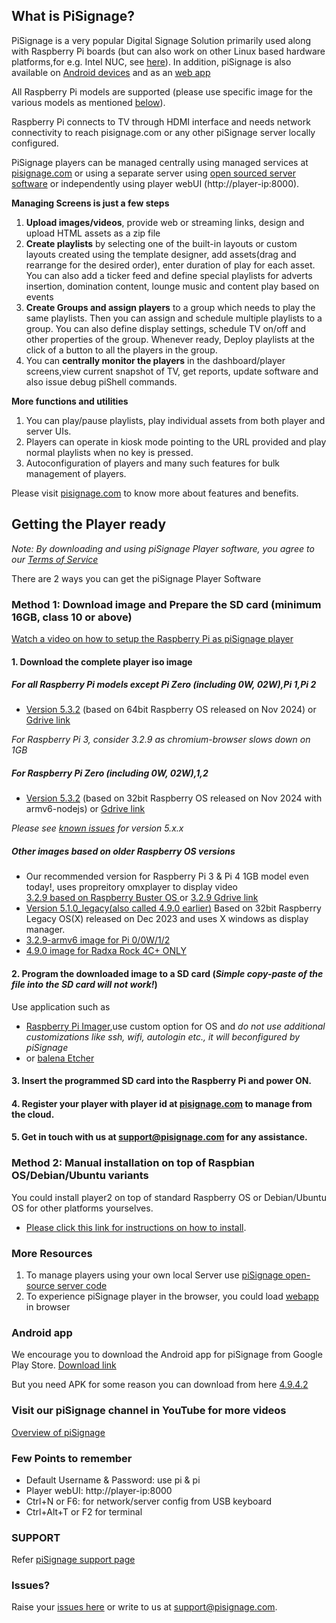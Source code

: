 ## What is PiSignage? 

PiSignage is a very popular Digital Signage Solution primarily used along with Raspberry Pi boards (but can also 
work on other Linux based hardware platforms,for e.g. Intel NUC, see [here](https://pisignage.com/releases/Player2_installation_procedure.html)). 
In addition, piSignage is also available on [Android devices](https://play.google.com/store/apps/details?id=com.pisignage.player2&hl=en&gl=US) and as an [web 
app](https://pisignage.com/player2/)  

All Raspberry Pi models are supported (please use specific image for the various models as mentioned [below](https://github.com/colloqi/piSignage#getting-the-player-ready)).

Raspberry Pi connects to TV through HDMI interface and needs network connectivity to reach pisignage.com or any 
other piSignage server locally configured. 

PiSignage players can be managed centrally using managed services at [pisignage.com](https://pisignage.com) or using a 
separate server using [open sourced server software](https://github.com/colloqi/pisignage-server) or independently using player webUI (http://player-ip:8000).   

**Managing Screens is just a few steps**
 
1. **Upload images/videos**, provide web or streaming links, design and upload HTML assets as a zip file  
2. **Create playlists** by selecting one of the built-in layouts or custom layouts created using the template designer,
   add assets(drag and rearrange for the desired order), enter duration of play for each asset. You can also add a ticker feed and 
   define special playlists for adverts insertion, domination content, lounge music and content play based on events  
3. **Create Groups and assign players** to a group which needs to play the same playlists. Then you can assign and schedule multiple 
    playlists to a group. You can also define display settings, schedule TV on/off and other properties of the group. 
   Whenever ready, Deploy playlists at the 
    click of a button to all the players in the group.  
4. You can **centrally monitor the players** in the dashboard/player screens,view current snapshot of TV, get reports, update software 
    and also issue debug piShell commands.  

**More functions and utilities**

1. You can play/pause playlists, play individual assets from both player and server UIs.
2. Players can operate in kiosk mode pointing to the URL provided and play normal playlists when no key is pressed.
3. Autoconfiguration of players and many such features for bulk management of players.

Please visit [pisignage.com](https://www.pisignage.com) to know more about features and benefits.

## Getting the Player ready
  
  
*Note: By downloading and using piSignage Player software, you agree to our [Terms of Service](https://s3.amazonaws.com/pisignage/legal/piSignage-TOS.html)*  
  
There are 2 ways you can get the piSignage Player Software

<a id="basic"></a>
### Method 1: Download image and Prepare the SD card (minimum 16GB, class 10 or above)

  [Watch a video on how to setup the Raspberry Pi as piSignage player](https://youtu.be/Ky7uGwc7pdY?si=dUUF4UMV3r1Uj0PW) 

#### 1. Download the complete player iso image  

##### For all Raspberry Pi models **except** Pi Zero (including 0W, 02W),Pi 1,Pi 2  
   - [Version 5.3.2](https://pisignage.s3.us-east-1.amazonaws.com/pisignage-images/pisignage_5.3.2-64bit.img.zip) 
     (based on 64bit Raspberry  OS released on Nov 2024) or 
      [Gdrive link](https://drive.google.com/file/d/1gLutfgVIsxL12GpznRhX3q_aQQAOCNqf/view?usp=drive_link) 

*For Raspberry Pi 3, consider 3.2.9 as chromium-browser slows down on 1GB*

##### For Raspberry Pi Zero (including 0W, 02W),1,2
   - [Version 5.3.2](https://pisignage.s3.us-east-1.amazonaws.com/pisignage-images/pisignage_5.3.2_32bit_nodearmv6.img.zip) (based on 32bit Raspberry  OS released on Nov 2024 with armv6-nodejs)
 or [Gdrive link](https://drive.google.com/file/d/1kQnsmYkRcxLZtfF-ipfRjLW0KHk-kQhR/view?usp=drive_link)

*Please see [known issues](https://help.pisignage.com/hc/en-us/articles/26593998005785) for version 5.x.x*

##### Other images based on older Raspberry OS versions
   - Our recommended version for Raspberry Pi 3 & Pi 4 1GB model even today!, uses propreitory omxplayer to display 
     video   
    [3.2.9 based on Raspberry Buster OS ](https://pisignage.s3.amazonaws.com/pisignage-images/pisignage_3.2.9.img.zip)
   or [3.2.9 Gdrive link](https://drive.google.com/file/d/1LlM0DHkmS2YLwTkemZocCvcdxi0c8PTZ/view?usp=sharing) 
   - [Version 5.1.0_legacy(also called 4.9.0 earlier)](https://pisignage.s3.amazonaws.com/pisignage-images/pisignage_5.1.0-legacy.img.zip)
     Based on 32bit Raspberry  Legacy OS(X) released on Dec 2023 and uses X windows as display manager.
   - [3.2.9-armv6 image for Pi 0/0W/1/2](https://pisignage.s3.amazonaws.com/pisignage-images/pisignage_3.2.9-armv6.img.zip)
   - [4.9.0 image for Radxa Rock 4C+ ONLY](https://pisignage.s3.amazonaws.com/pisignage-images/pisignage_4.9.0_rock4Cplus.img.gz)  

#### 2. Program the downloaded image to a SD card (*Simple copy-paste of the file into the SD card will not work!*)
   Use application such as 
   - [Raspberry Pi Imager](https://www.raspberrypi.com/software/),use custom option for 
OS and *do not use additional customizations like ssh, wifi, autologin etc., it will beconfigured by piSignage* 
   - or [balena Etcher](https://www.balena.io/etcher/)  

#### 3. Insert the programmed SD card into the Raspberry Pi and power ON.

#### 4. Register your player with player id at [pisignage.com](https://pisignage.com/players) to manage from the cloud.

#### 5. Get in touch with us at support@pisignage.com for any assistance. 

<a id="advanced"></a>
### Method 2: Manual installation on top of Raspbian OS/Debian/Ubuntu variants

You could install player2 on top of standard Raspberry OS or Debian/Ubuntu OS for other platforms yourselves. 
  - [Please click this link for instructions on how to install](https://pisignage.com/releases/Player2_installation_procedure.html). 

### More Resources

1. To manage players using your own local Server use [piSignage open-source server code](https://github.com/colloqi/pisignage-server)
2. To experience piSignage player in the browser, you could load [webapp](https://pisignage.com/player2/) in browser

### Android app
We encourage you to download the Android app for piSignage from Google Play Store. [Download link](https://play.google.com/store/apps/details?id=com.pisignage.player2&hl=en&gl=US)

But you need APK for some reason you can download from here [4.9.4.2](https://drive.google.com/file/d/12qa8jSe5j61EfrQFKJ_nwKvGOcmANJEN/view?usp=drive_link)

### Visit our piSignage channel in YouTube for more videos
 
[Overview of piSignage](https://www.youtube.com/channel/UCyeItfgq72JUtzkQgcxYkKg)

### Few Points to remember

- Default Username & Password: use pi & pi 
- Player webUI: http://player-ip:8000
- Ctrl+N or F6: for network/server config from USB keyboard
- Ctrl+Alt+T or F2 for terminal

### SUPPORT

Refer [piSignage support page](https://help.pisignage.com/hc/en-us)

### Issues?

Raise your [issues here](https://www.pisignage.com/homepage/contact.html) or write to us at support@pisignage.com. 





